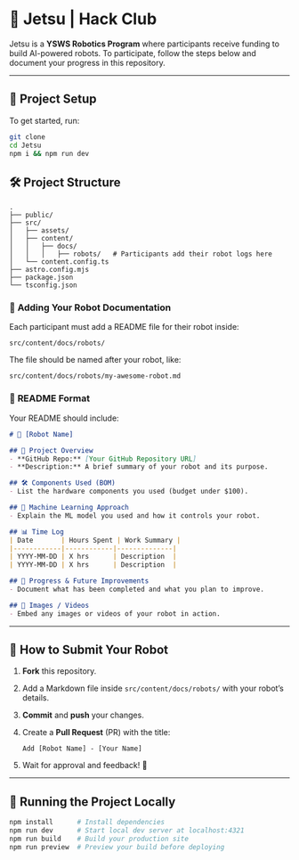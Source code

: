 
# 🚀 Jetsu | Hack Club

Jetsu is a **YSWS Robotics Program** where participants receive funding to build AI-powered robots. To participate, follow the steps below and document your progress in this repository.

----------

## 📂 Project Setup

To get started, run:

```bash
git clone 
cd Jetsu
npm i && npm run dev
```



## 🛠 Project Structure

```
.
├── public/
├── src/
│   ├── assets/
│   ├── content/
│   │   ├── docs/
│   │   │   ├── robots/   # Participants add their robot logs here
│   └── content.config.ts
├── astro.config.mjs
├── package.json
└── tsconfig.json

```

### 📁 **Adding Your Robot Documentation**

Each participant must add a README file for their robot inside:

```
src/content/docs/robots/

```

The file should be named after your robot, like:

```
src/content/docs/robots/my-awesome-robot.md

```

### 📌 **README Format**

Your README should include:

```md
# 🤖 [Robot Name]  

## 📌 Project Overview  
- **GitHub Repo:** [Your GitHub Repository URL]  
- **Description:** A brief summary of your robot and its purpose.  

## 🛠 Components Used (BOM)  
- List the hardware components you used (budget under $100).  

## 🧠 Machine Learning Approach  
- Explain the ML model you used and how it controls your robot.  

## 📊 Time Log  
| Date       | Hours Spent | Work Summary |
|------------|------------|--------------|
| YYYY-MM-DD | X hrs      | Description  |
| YYYY-MM-DD | X hrs      | Description  |

## 🎯 Progress & Future Improvements  
- Document what has been completed and what you plan to improve.  

## 📸 Images / Videos  
- Embed any images or videos of your robot in action.  


```

----------

## 📢 **How to Submit Your Robot**

1.  **Fork** this repository.
    
2.  Add a Markdown file inside `src/content/docs/robots/` with your robot’s details.
    
3.  **Commit** and **push** your changes.
    
4.  Create a **Pull Request** (PR) with the title:
    
    ```
    Add [Robot Name] - [Your Name]
    
    ```
    
5.  Wait for approval and feedback! 🎉
    

----------



## 🚀 Running the Project Locally

```sh
npm install      # Install dependencies  
npm run dev      # Start local dev server at localhost:4321  
npm run build    # Build your production site  
npm run preview  # Preview your build before deploying  

```

